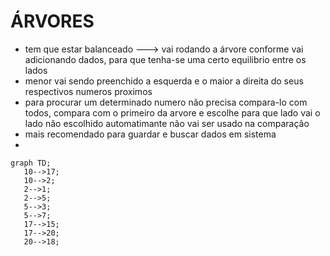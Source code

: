 # ÁRVORES
* tem que estar balanceado ---> vai rodando a árvore conforme vai adicionando dados, para que tenha-se uma certo equilibrio entre os lados
* menor vai sendo preenchido a esquerda e o maior a direita do seus respectivos numeros proximos
* para procurar um determinado numero não precisa compara-lo com todos, compara com o primeiro da arvore e escolhe para que lado vai o lado não escolhido automatimante não vai ser usado na comparação
* mais recomendado para guardar e buscar dados em sistema
*
 ```mermaid
graph TD;
    10-->17;
    10-->2;
    2-->1;
    2-->5;
    5-->3;
    5-->7;
    17-->15;
    17-->20;
    20-->18;
    
    
```
